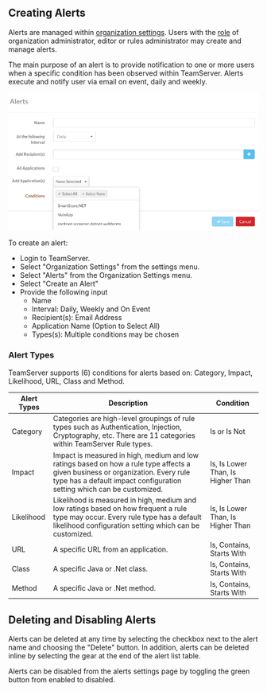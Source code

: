 <!--
title: "Everything You Wanted to Know About Alerts"
description: "Overview of alerts within TeamServer" 
tags: "TeamServer alerts"
-->

## Creating Alerts
Alerts are managed within [organization settings](user_tsguideset.html#orgset). Users with the [role](user_tsguideset.html#roles) of organization administrator, editor or rules administrator may create and manage alerts. 

The main purpose of an alert is to provide notification to one or more users when a specific condition has been observed within TeamServer. Alerts execute and notify user via email on event, daily and weekly. 

<a href="assets/images/Create_Alert.png" rel="lightbox" title="Create Alerts"><img class="thumbnail" src="assets/images/Create_Alert.png"/></a>

To create an alert:

* Login to TeamServer.
* Select "Organization Settings" from the settings menu.
* Select "Alerts" from the Organization Settings menu.
* Select "Create an Alert"
* Provide the following input
	* Name
	* Interval: Daily, Weekly and On Event
	* Recipient(s): Email Address
	* Application Name (Option to Select All)
	* Types(s): Multiple conditions may be chosen

### Alert Types
TeamServer supports (6) conditions for alerts based on: Category, Impact, Likelihood, URL, Class and Method.

| Alert Types | Description       | Condition      |
|-----------------|-------------------|--------------|
| Category        | Categories are high-level groupings of rule types such as Authentication, Injection, Cryptography, etc. There are 11 categories within TeamServer Rule types.| Is or Is Not |
| Impact          | Impact is measured in high, medium and low ratings based on how a rule type affects a given business or organization. Every rule type has a default impact configuration setting which can be customized. | Is, Is Lower Than, Is Higher Than |
| Likelihood      | Likelihood is measured in high, medium and low ratings based on how frequent a rule type may occur. Every rule type has a default likelihood configuration setting which can be customized. | Is, Is Lower Than, Is Higher Than |
| URL             | A specific URL from an application. | Is, Contains, Starts With |
| Class           | A specific Java or .Net class. | Is, Contains, Starts With |
| Method          | A specific Java or .Net method. | Is, Contains, Starts With |


## Deleting and Disabling Alerts
Alerts can be deleted at any time by selecting the checkbox next to the alert name and choosing the "Delete" button. In addition, alerts can be deleted inline by selecting the gear at the end of the alert list table.

Alerts can be disabled from the alerts settings page by toggling the green button from enabled to disabled. 
